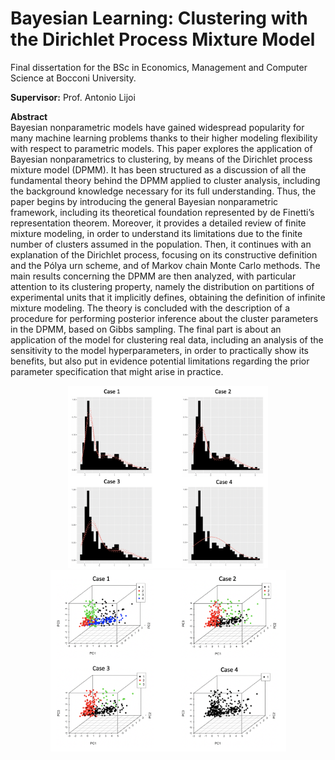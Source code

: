 
# Bayesian Learning: Clustering with the Dirichlet Process Mixture Model

Final dissertation for the BSc in Economics, Management and Computer Science at Bocconi University.

**Supervisor:** Prof. Antonio Lijoi

**Abstract**\
Bayesian nonparametric models have gained widespread popularity for many machine learning problems thanks to their higher modeling flexibility with respect to parametric models. This paper explores the application of Bayesian nonparametrics to clustering, by means of the Dirichlet process mixture model (DPMM). It has been structured as a discussion of all the fundamental theory behind the DPMM applied to cluster analysis, including the background knowledge necessary for its full understanding. Thus, the paper begins by introducing the general Bayesian nonparametric framework, including its theoretical foundation represented by de Finetti’s representation theorem. Moreover, it provides a detailed review of finite mixture modeling, in order to understand its limitations due to the finite number of clusters assumed in the population. Then, it continues with an explanation of the Dirichlet process, focusing on its constructive definition and the Pólya urn scheme, and of Markov chain Monte Carlo methods. The main results concerning the DPMM are then analyzed, with particular attention to its clustering property, namely the distribution on partitions of experimental units that it implicitly defines, obtaining the definition of infinite mixture modeling. The theory is concluded with the description of a procedure for performing posterior inference about the cluster parameters in the DPMM, based on Gibbs sampling. The final part is about an application of the model for clustering real data, including an analysis of the sensitivity to the model hyperparameters, in order to practically show its benefits, but also put in evidence potential limitations regarding the prior parameter specification that might arise in practice.

<p align="center">
  <img src="/images/dpmm_posterior_mean_univariate.png" width="320" />
  <img src="/images/clustering_multivariate.png" width="377" />
</p>
